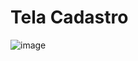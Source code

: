 # Tela Cadastro
![image](https://github.com/user-attachments/assets/39de7467-b5db-466b-82a8-8e8fd61d9e3a)
